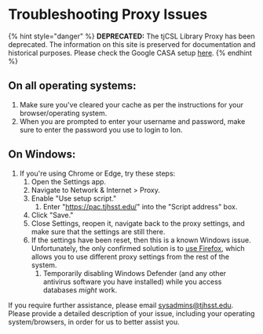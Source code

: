 # Troubleshooting Proxy Issues

{% hint style="danger" %}
**DEPRECATED:** The tjCSL Library Proxy has been deprecated. The information on this site is preserved for documentation and historical purposes. Please check the Google CASA setup [here](../casa.md).
{% endhint %}

## On all operating systems:

1. Make sure you've cleared your cache as per the instructions for your browser/operating system.
2. When you are prompted to enter your username and password, make sure to enter the password you use to login to Ion.

## On Windows:

1. If you're using Chrome or Edge, try these steps:
   1. Open the Settings app.
   2. Navigate to Network & Internet > Proxy.
   3. Enable "Use setup script."
      1. Enter "https://pac.tjhsst.edu/" into the "Script address" box.
   4. Click "Save."
   5. Close Settings, reopen it, navigate back to the proxy settings, and make sure that the settings are still there.
   6. If the settings have been reset, then this is a known Windows issue. Unfortunately, the only confirmed solution is to [use Firefox](firefox.md), which allows you to use different proxy settings from the rest of the system.
      1. Temporarily disabling Windows Defender (and any other antivirus software you have installed) while you access databases _might_ work.

If you require further assistance, please email [sysadmins@tjhsst.edu](mailto:sysadmins@tjhsst.edu). Please provide a detailed description of your issue, including your operating system/browsers, in order for us to better assist you.
